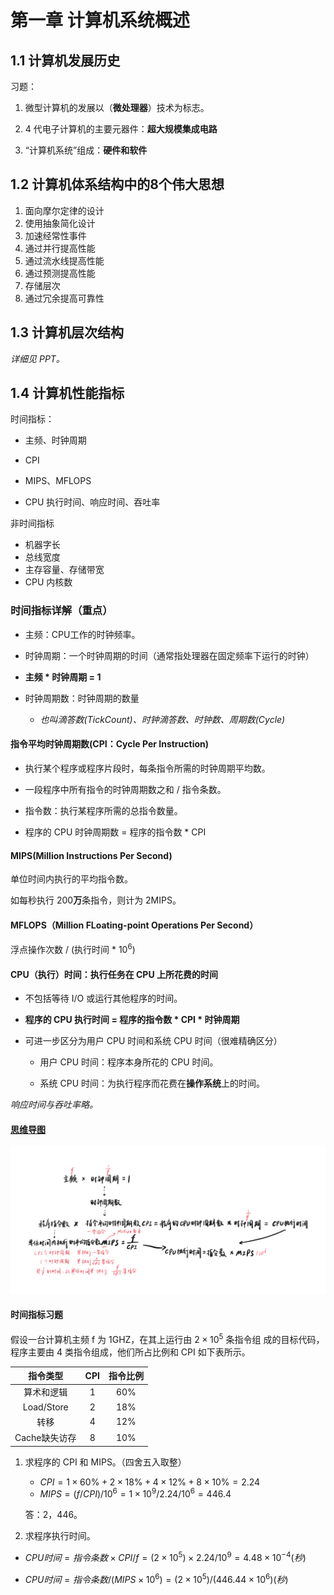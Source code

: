 # 第一章 计算机系统概述

## 1.1 计算机发展历史

习题：

1. 微型计算机的发展以（**微处理器**）技术为标志。

2. 4 代电子计算机的主要元器件：**超大规模集成电路**

3. “计算机系统”组成：**硬件和软件**

## 1.2 计算机体系结构中的8个伟大思想

1. 面向摩尔定律的设计
2. 使用抽象简化设计
3. 加速经常性事件
4. 通过并行提高性能
5. 通过流水线提高性能
6. 通过预测提高性能
7. 存储层次
8. 通过冗余提高可靠性

## 1.3 计算机层次结构

*详细见 PPT。*

## 1.4 计算机性能指标

时间指标：

- 主频、时钟周期

- CPI

- MIPS、MFLOPS

- CPU 执行时间、响应时间、吞吐率

非时间指标

- 机器字长
- 总线宽度
- 主存容量、存储带宽
- CPU 内核数

### 时间指标详解（重点）

- 主频：CPU工作的时钟频率。

- 时钟周期：一个时钟周期的时间（通常指处理器在固定频率下运行的时钟）
- **主频 * 时钟周期 = 1**
- 时钟周期数：时钟周期的数量
  - *也叫滴答数(TickCount)、时钟滴答数、时钟数、周期数(Cycle)*

#### 指令平均时钟周期数(CPI：Cycle Per Instruction)

- 执行某个程序或程序片段时，每条指令所需的时钟周期平均数。

- 一段程序中所有指令的时钟周期数之和 / 指令条数。

- 指令数：执行某程序所需的总指令数量。

- 程序的 CPU 时钟周期数 = 程序的指令数 * CPI

#### MIPS(Million Instructions Per Second)

单位时间内执行的平均指令数。

如每秒执行 200**万**条指令，则计为 2MIPS。

#### MFLOPS（Million FLoating-point Operations Per Second）

浮点操作次数 / (执行时间 * $10^6$)

#### CPU（执行）时间：执行任务在 CPU 上所花费的时间

- 不包括等待 I/O 或运行其他程序的时间。

- **程序的 CPU 执行时间 = 程序的指令数 * CPI * 时钟周期**

- 可进一步区分为用户 CPU 时间和系统 CPU 时间（很难精确区分）

  - 用户 CPU 时间：程序本身所花的 CPU 时间。

  - 系统 CPU 时间：为执行程序而花费在**操作系统**上的时间。

*响应时间与吞吐率略。*

#### [思维导图](https://wbd.ms/share/v2/aHR0cHM6Ly93aGl0ZWJvYXJkLm1pY3Jvc29mdC5jb20vYXBpL3YxLjAvd2hpdGVib2FyZHMvcmVkZWVtL2M0ZjY5ODM3ZjhkZTQ5NzhhYzZkYmQ0OTllMDZmMjQzX0JCQTcxNzYyLTEyRTAtNDJFMS1CMzI0LTVCMTMxRjQyNEUzRF9iNTg1OWQzZi1kZjM1LTRmYjItOTZhYy1hYWQzODg4MDAxZWM=)

![时间指标](_images/时间指标.png)

#### 时间指标习题

假设一台计算机主频 f 为 1GHZ，在其上运行由 $2 \times 10^5$ 条指令组 成的目标代码，程序主要由 4 类指令组成，他们所占比例和 CPI 如下表所示。

|   指令类型    |  CPI  | 指令比例 |
| :-----------: | :---: | :------: |
|  算术和逻辑   |   1   |   60%    |
|  Load/Store   |   2   |   18%    |
|     转移      |   4   |   12%    |
| Cache缺失访存 |   8   |   10%    |

1. 求程序的 CPI 和 MIPS。（四舍五入取整）
   - $CPI = 1 \times 60\% + 2 \times 18\% + 4 \times 12\% + 8 \times 10\% = 2.24$
   - $MIPS = (f/CPI)/10^6 = 1 \times 10^9 / 2.24/10^6 = 446.4$

   答：2，446。
2. 求程序执行时间。

- $CPU 时间 = 指令条数 \times CPI/f = (2 \times 10^5) \times 2.24 / 10^9 = 4.48 \times 10^{-4} (秒)$

- $CPU 时间 = 指令条数/(MIPS \times 10^6 ) = (2 \times 10^5 )/(446.44 \times 10^6 ) (秒)$

